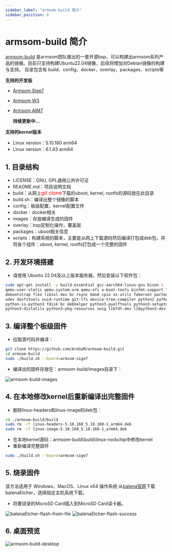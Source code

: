 ```yaml
---
sidebar_label: "armsom-build 简介"
sidebar_position: 6
---
```


# armsom-build 简介
[armsom-build](https://github.com/ArmSoM/armsom-build) 是armsom团队推出的一套开源bsp，可以构建出armsom系列产品的镜像。目前只支持构建Ubuntu22.04镜像，后续将增加对Debian镜像的构建与支持。
目录包含有 build、config、docker、overlay、packages、scripts等

**支持的开发板**
- [Armsom Sige7](https://docs.armsom.org/docs/category/sige7-rk3588-1)
- [Armsom W3](https://docs.armsom.org/docs/category/lm7-1)
- [Armsom AIM7](https://docs.armsom.org/docs/category/aim7-1)

  **持续更新中...**

**支持的kernel版本**
- Linux version：5.10.160 arm64
- Linux version：6.1.43  arm64

## 1. 目录结构

- LICENSE：GNU, GPL通用公共许可证
- README.md：项目说明文档
- build：从网上<font color="red" size="3">git clone</font>下载的uboot, kernel, rootfs的源码放在此目录
- build.sh：编译出整个镜像的脚本
- config：板级配置，kernel配置文件
- docker：docker相关
- images：存放编译生成的固件
- overlay：bsp定制化操作，覆盖层
- packages：uboot相关信息
- scripts：构建系统的脚本，主要是从网上下载源码然后编译打包成deb包，并将各个组件：uboot, kernel, rootfs打包成一个完整的固件

## 2. 开发环境搭建
- 请使用 Ubuntu 22.04及以上版本服务器，然后安装以下软件包：

```bash
sudo apt-get install -y build-essential gcc-aarch64-linux-gnu bison \
qemu-user-static qemu-system-arm qemu-efi u-boot-tools binfmt-support \
debootstrap flex libssl-dev bc rsync kmod cpio xz-utils fakeroot parted \
udev dosfstools uuid-runtime git-lfs device-tree-compiler python2 python3 \
python-is-python3 fdisk bc debhelper python3-pyelftools python3-setuptools \
python3-distutils python3-pkg-resources swig libfdt-dev libpython3-dev
```

## 3.  编译整个板级固件
- 拉取源代码并编译：

```bash
git clone https://github.com/ArmSoM/armsom-build.git
cd armsom-build
sudo ./build.sh --board=armsom-sige7
```
- 编译出的固件存放在：armsom-build/images目录下：

![armsom-build-images](/img/general-tutorial/armsom-build-images.png)

## 4. 在本地修改kernel后重新编译出完整固件
- 删除linux-headers和linux-image的deb包：
```bash
cd ./armsom-build/build
sudo rm -rf linux-headers-5.10.160_5.10.160-1_arm64.deb
sudo rm -rf linux-image-5.10.160_5.10.160-1_arm64.deb
```
- 在本地kernel源码：armsom-build\build\linux-rockchip中修改kernel
- 重新编译完整固件

```bash
sudo ./build.sh --board=armsom-sige7
```

## 5. 烧录固件
该方法适用于 Windows、MacOS、Linux x64 操作系统
从[balena官网](https://etcher.balena.io/)下载 balenaEtcher，选择指定主机系统下载。

- 将要烧录的MicroSD Card插入到MicroSD Card读卡器。

![balenaEtcher-flash-from-file](/img/tools/balenaEtcher-flash-from-file.png)
![balenaEtcher-flash-success](/img/tools/balenaEtcher-flash-success.png)


## 6. 桌面预览

![armsom-build-desktop](/img/general-tutorial/armsom-build-desktop.png)